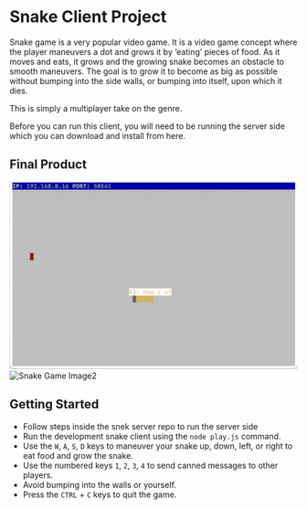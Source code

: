 # Snake Client Project

Snake game is a very popular video game. It is a video game concept where the player maneuvers a dot and grows it by ‘eating’ pieces of food. As it moves and eats, it grows and the growing snake becomes an obstacle to smooth maneuvers. The goal is to grow it to become as big as possible without bumping into the side walls, or bumping into itself, upon which it dies.

This is simply a multiplayer take on the genre.

Before you can run this client, you will need to be running the server side which you can download and install from here. 

## Final Product

![Snake Game Image](image1.png)
![Snake Game Image2](../snake%20image/image2.png)


## Getting Started

- Follow steps inside the snek server repo to run the server side
- Run the development snake client using the `node play.js` command.
- Use the `W`, `A`, `S`, `D` keys to maneuver your snake up, down, left, or right to eat food and grow the snake. 
- Use the numbered keys `1`, `2`, `3`, `4` to send canned messages to other players. 
- Avoid bumping into the walls or yourself.
- Press the `CTRL` + `C` keys to quit the game. 